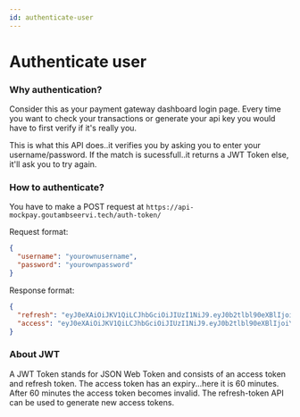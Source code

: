 ```yaml
---
id: authenticate-user
---
```


# Authenticate user


### Why authentication?

Consider this as your payment gateway dashboard login page. Every time you want to check your transactions or generate
your api key you would have to first verify if it's really you. 

This is what this API does..it verifies you by asking you to enter your username/password.
If the match is sucessfull..it returns a JWT Token else, it'll ask you to try again.

### How to authenticate?
You have to make a POST request at `https://api-mockpay.goutambseervi.tech/auth-token/`

Request format:
```json
{
  "username": "yourownusername",
  "password": "yourownpassword"
}
```

Response format:
```json
{
  "refresh": "eyJ0eXAiOiJKV1QiLCJhbGciOiJIUzI1NiJ9.eyJ0b2tlbl90eXBlIjoicmVmcmVzaCIsImV4cCI6MTYyMzY1ODU3NCwianRpIjoiNTgyOTg2ZWMwODkzNGU3NWIzNWNmMjkxNDNhNjc3YTEiLCJ1c2VyX2lkIjoyfQ.6nYPbB76QvYc_4p7OeQY_ANMq2Qz7E_XRr_JwJufm4Q",
  "access": "eyJ0eXAiOiJKV1QiLCJhbGciOiJIUzI1NiJ9.eyJ0b2tlbl90eXBlIjoiYWNjZXNzIiwiZXhwIjoxNjIzNTcyNDc0LCJqdGkiOiIwNGNlNWYyNjA4YjA0N2NhOWY1MjczMDVhZWJkYzdmOSIsInVzZXJfaWQiOjJ9.nkVIQsc2A4-nhHDr8CCQWQNO8C9Ap1L3-MtxiPPUYVk"
}
```


### About JWT
A JWT Token stands for JSON Web Token and consists of an access token and refresh token.
The access token has an expiry...here it is 60 minutes. After 60 minutes the access token becomes invalid.
The refresh-token API can be used to generate new access tokens.
